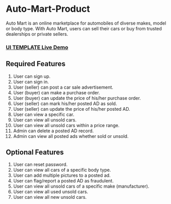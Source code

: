 # Auto-Mart-Product
Auto Mart is an online marketplace for automobiles of diverse makes, model or body type. With Auto Mart, users can sell their cars or buy from trusted dealerships or private sellers.

### [UI TEMPLATE Live Demo](https://moseblack.github.io/Auto-Mart-Product/)

## Required Features

1. User can sign up.
2. User can sign in.
3. User (seller) can post a car sale advertisement.
4. User (buyer) can make a purchase order.
5. User (buyer) can update the price of his/her purchase order.
6. User (seller) can mark his/her posted AD as sold.
7. User (seller) can update the price of his/her posted AD.
8. User can view a specific car.
9. User can view all unsold cars.
10. User can view all unsold cars within a price range.
11. Admin can delete a posted AD record.
12. Admin can view all posted ads whether sold or unsold.

## Optional Features

 1. User can reset password.
 2. User can view all cars of a specific body type.
 3. User can add multiple pictures to a posted ad.
 4. User can flag/report a posted AD as fraudulent.
 5. User can view all unsold cars of a specific make (manufacturer).
 6. User can view all used unsold cars.
 7. User can view all new unsold cars.
